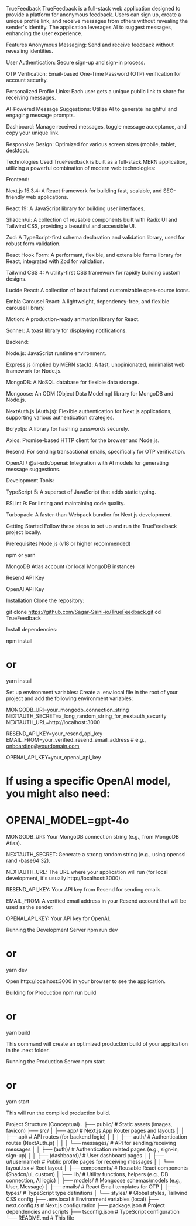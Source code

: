 TrueFeedback
TrueFeedback is a full-stack web application designed to provide a platform for anonymous feedback. Users can sign up, create a unique profile link, and receive messages from others without revealing the sender's identity. The application leverages AI to suggest messages, enhancing the user experience.

Features
Anonymous Messaging: Send and receive feedback without revealing identities.

User Authentication: Secure sign-up and sign-in process.

OTP Verification: Email-based One-Time Password (OTP) verification for account security.

Personalized Profile Links: Each user gets a unique public link to share for receiving messages.

AI-Powered Message Suggestions: Utilize AI to generate insightful and engaging message prompts.

Dashboard: Manage received messages, toggle message acceptance, and copy your unique link.

Responsive Design: Optimized for various screen sizes (mobile, tablet, desktop).

Technologies Used
TrueFeedback is built as a full-stack MERN application, utilizing a powerful combination of modern web technologies:

Frontend:

Next.js 15.3.4: A React framework for building fast, scalable, and SEO-friendly web applications.

React 19: A JavaScript library for building user interfaces.

Shadcn/ui: A collection of reusable components built with Radix UI and Tailwind CSS, providing a beautiful and accessible UI.

Zod: A TypeScript-first schema declaration and validation library, used for robust form validation.

React Hook Form: A performant, flexible, and extensible forms library for React, integrated with Zod for validation.

Tailwind CSS 4: A utility-first CSS framework for rapidly building custom designs.

Lucide React: A collection of beautiful and customizable open-source icons.

Embla Carousel React: A lightweight, dependency-free, and flexible carousel library.

Motion: A production-ready animation library for React.

Sonner: A toast library for displaying notifications.

Backend:

Node.js: JavaScript runtime environment.

Express.js (implied by MERN stack): A fast, unopinionated, minimalist web framework for Node.js.

MongoDB: A NoSQL database for flexible data storage.

Mongoose: An ODM (Object Data Modeling) library for MongoDB and Node.js.

NextAuth.js (Auth.js): Flexible authentication for Next.js applications, supporting various authentication strategies.

Bcryptjs: A library for hashing passwords securely.

Axios: Promise-based HTTP client for the browser and Node.js.

Resend: For sending transactional emails, specifically for OTP verification.

OpenAI / @ai-sdk/openai: Integration with AI models for generating message suggestions.

Development Tools:

TypeScript 5: A superset of JavaScript that adds static typing.

ESLint 9: For linting and maintaining code quality.

Turbopack: A faster-than-Webpack bundler for Next.js development.

Getting Started
Follow these steps to set up and run the TrueFeedback project locally.

Prerequisites
Node.js (v18 or higher recommended)

npm or yarn

MongoDB Atlas account (or local MongoDB instance)

Resend API Key

OpenAI API Key

Installation
Clone the repository:

git clone https://github.com/Sagar-Saini-io/TrueFeedback.git
cd TrueFeedback

Install dependencies:

npm install

# or

yarn install

Set up environment variables:
Create a .env.local file in the root of your project and add the following environment variables:

MONGODB_URI=your_mongodb_connection_string
NEXTAUTH_SECRET=a_long_random_string_for_nextauth_security
NEXTAUTH_URL=http://localhost:3000

RESEND_API_KEY=your_resend_api_key
EMAIL_FROM=your_verified_resend_email_address # e.g., onboarding@yourdomain.com

OPENAI_API_KEY=your_openai_api_key

# If using a specific OpenAI model, you might also need:

# OPENAI_MODEL=gpt-4o

MONGODB_URI: Your MongoDB connection string (e.g., from MongoDB Atlas).

NEXTAUTH_SECRET: Generate a strong random string (e.g., using openssl rand -base64 32).

NEXTAUTH_URL: The URL where your application will run (for local development, it's usually http://localhost:3000).

RESEND_API_KEY: Your API key from Resend for sending emails.

EMAIL_FROM: A verified email address in your Resend account that will be used as the sender.

OPENAI_API_KEY: Your API key for OpenAI.

Running the Development Server
npm run dev

# or

yarn dev

Open http://localhost:3000 in your browser to see the application.

Building for Production
npm run build

# or

yarn build

This command will create an optimized production build of your application in the .next folder.

Running the Production Server
npm start

# or

yarn start

This will run the compiled production build.

Project Structure (Conceptual)
.
├── public/ # Static assets (images, favicon)
├── src/
│ ├── app/ # Next.js App Router pages and layouts
│ │ ├── api/ # API routes (for backend logic)
│ │ │ ├── auth/ # Authentication routes (NextAuth.js)
│ │ │ └── messages/ # API for sending/receiving messages
│ │ ├── (auth)/ # Authentication related pages (e.g., sign-in, sign-up)
│ │ ├── (dashboard)/ # User dashboard pages
│ │ ├── u/[username]/ # Public profile pages for receiving messages
│ │ └── layout.tsx # Root layout
│ ├── components/ # Reusable React components (Shadcn/ui, custom)
│ ├── lib/ # Utility functions, helpers (e.g., DB connection, AI logic)
│ ├── models/ # Mongoose schemas/models (e.g., User, Message)
│ ├── emails/ # React Email templates for OTP
│ ├── types/ # TypeScript type definitions
│ └── styles/ # Global styles, Tailwind CSS config
├── .env.local # Environment variables (local)
├── next.config.ts # Next.js configuration
├── package.json # Project dependencies and scripts
├── tsconfig.json # TypeScript configuration
└── README.md # This file
